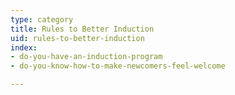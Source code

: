 ```yaml
---
type: category
title: Rules to Better Induction
uid: rules-to-better-induction
index:
- do-you-have-an-induction-program
- do-you-know-how-to-make-newcomers-feel-welcome

---
```

<p>​​​​​​</p>


